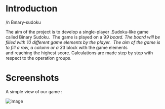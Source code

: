 # Introductıon
/n Bınary-sudoku

The aim of the project is to develop a single-player .Sudoku-like game called Binary Sudoku. 
The game is played on a 9*9 board. The board will be filled with 10 different game elements by the player. 
The aim of the game is to fill a row, a column or a 3*3 block with the game elements and reaching the highest score.
Calculations are made step by step with respect to the operation groups.

#	Screenshots
A simple view of our game :

![image](https://user-images.githubusercontent.com/74301873/217527956-6ffbf284-ad30-4950-8e72-ef59ffafc947.png)
